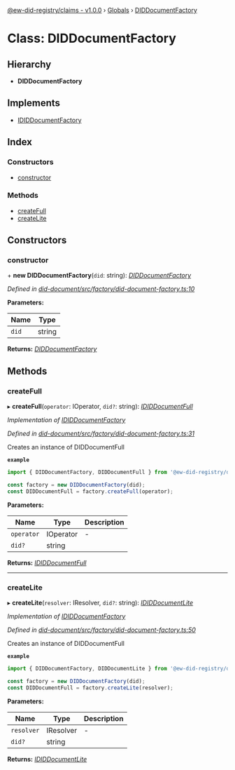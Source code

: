 [@ew-did-registry/claims - v1.0.0](../README.md) › [Globals](../globals.md) › [DIDDocumentFactory](diddocumentfactory.md)

# Class: DIDDocumentFactory

## Hierarchy

* **DIDDocumentFactory**

## Implements

* [IDIDDocumentFactory](../interfaces/ididdocumentfactory.md)

## Index

### Constructors

* [constructor](diddocumentfactory.md#constructor)

### Methods

* [createFull](diddocumentfactory.md#createfull)
* [createLite](diddocumentfactory.md#createlite)

## Constructors

###  constructor

\+ **new DIDDocumentFactory**(`did`: string): *[DIDDocumentFactory](diddocumentfactory.md)*

*Defined in [did-document/src/factory/did-document-factory.ts:10](https://github.com/energywebfoundation/ew-did-registry/blob/d2ee593/packages/did-document/src/factory/did-document-factory.ts#L10)*

**Parameters:**

Name | Type |
------ | ------ |
`did` | string |

**Returns:** *[DIDDocumentFactory](diddocumentfactory.md)*

## Methods

###  createFull

▸ **createFull**(`operator`: IOperator, `did?`: string): *[IDIDDocumentFull](../interfaces/ididdocumentfull.md)*

*Implementation of [IDIDDocumentFactory](../interfaces/ididdocumentfactory.md)*

*Defined in [did-document/src/factory/did-document-factory.ts:31](https://github.com/energywebfoundation/ew-did-registry/blob/d2ee593/packages/did-document/src/factory/did-document-factory.ts#L31)*

Creates an instance of DIDDocumentFull

**`example`** 
```typescript
import { DIDDocumentFactory, DIDDocumentFull } from '@ew-did-registry/did-document';

const factory = new DIDDocumentFactory(did);
const DIDDocumentFull = factory.createFull(operator);
```

**Parameters:**

Name | Type | Description |
------ | ------ | ------ |
`operator` | IOperator | - |
`did?` | string |   |

**Returns:** *[IDIDDocumentFull](../interfaces/ididdocumentfull.md)*

___

###  createLite

▸ **createLite**(`resolver`: IResolver, `did?`: string): *[IDIDDocumentLite](../interfaces/ididdocumentlite.md)*

*Implementation of [IDIDDocumentFactory](../interfaces/ididdocumentfactory.md)*

*Defined in [did-document/src/factory/did-document-factory.ts:50](https://github.com/energywebfoundation/ew-did-registry/blob/d2ee593/packages/did-document/src/factory/did-document-factory.ts#L50)*

Creates an instance of DIDDocumentFull

**`example`** 
```typescript
import { DIDDocumentFactory, DIDDocumentLite } from '@ew-did-registry/did-document';

const factory = new DIDDocumentFactory(did);
const DIDDocumentFull = factory.createLite(resolver);
```

**Parameters:**

Name | Type | Description |
------ | ------ | ------ |
`resolver` | IResolver | - |
`did?` | string |   |

**Returns:** *[IDIDDocumentLite](../interfaces/ididdocumentlite.md)*
